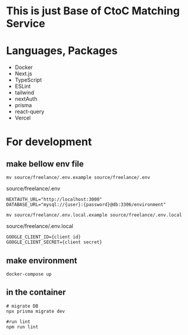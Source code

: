 # This is just Base of CtoC Matching Service

# Languages, Packages
 - Docker
 - Next.js
 - TypeScript 
 - ESLint
 - tailwind 
 - nextAuth
 - prisma
 - react-query
 - Vercel

# For development
## make bellow env file
```
mv source/freelance/.env.example source/freelance/.env
```
source/freelance/.env
```
NEXTAUTH_URL="http://localhost:3000"
DATABASE_URL="mysql://{user}:{password}@db:3306/environment"
```

```
mv source/freelance/.env.local.example source/freelance/.env.local
```
source/freelance/.env.local
```
GOOGLE_CLIENT_ID={client id}
GOOGLE_CLIENT_SECRET={client secret}
```

## make environment
```
docker-compose up
```

## in the container
```
# migrate DB
npx prisma migrate dev

#run lint
npm run lint
```